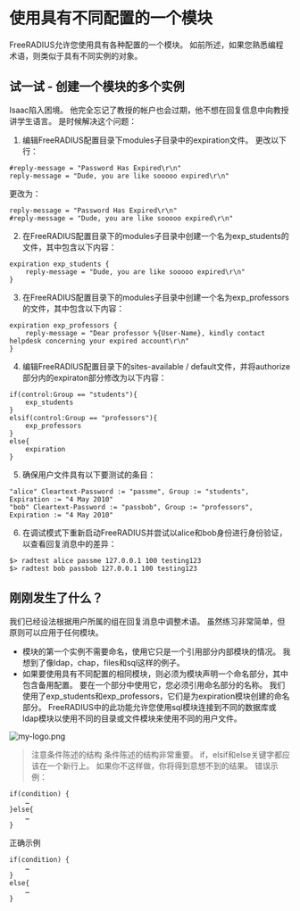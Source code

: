 # 使用具有不同配置的一个模块
FreeRADIUS允许您使用具有各种配置的一个模块。 如前所述，如果您熟悉编程术语，则类似于具有不同实例的对象。

## 试一试 - 创建一个模块的多个实例
Isaac陷入困境。 他完全忘记了教授的帐户也会过期，他不想在回复信息中向教授讲学生语言。 是时候解决这个问题：
1. 编辑FreeRADIUS配置目录下modules子目录中的expiration文件。 更改以下行：
```
#reply-message = "Password Has Expired\r\n"
reply-message = "Dude, you are like sooooo expired\r\n"
```
更改为：
```
reply-message = "Password Has Expired\r\n"
#reply-message = "Dude, you are like sooooo expired\r\n"
```
2. 在FreeRADIUS配置目录下的modules子目录中创建一个名为exp_students的文件，其中包含以下内容：
```
expiration exp_students {
	reply-message = "Dude, you are like sooooo expired\r\n"
}
```
3. 在FreeRADIUS配置目录下的modules子目录中创建一个名为exp_professors的文件，其中包含以下内容：
```
expiration exp_professors {
	reply-message = "Dear professor %{User-Name}, kindly contact helpdesk concerning your expired account\r\n"
}
```
4. 编辑FreeRADIUS配置目录下的sites-available / default文件，并将authorize部分内的expiraton部分修改为以下内容：
```
if(control:Group == "students"){
	exp_students
}
elsif(control:Group == "professors"){
	exp_professors
}
else{
	expiration
}
```
5. 确保用户文件具有以下要测试的条目：
```
"alice" Cleartext-Password := "passme", Group := "students", Expiration := "4 May 2010"
"bob" Cleartext-Password := "passbob", Group := "professors", Expiration := "4 May 2010"
```
6. 在调试模式下重新启动FreeRADIUS并尝试以alice和bob身份进行身份验证，以查看回复消息中的差异：
```
$> radtest alice passme 127.0.0.1 100 testing123
$> radtest bob passbob 127.0.0.1 100 testing123
```
## 刚刚发生了什么？
我们已经设法根据用户所属的组在回复消息中调整术语。 虽然练习非常简单，但原则可以应用于任何模块。
+ 模块的第一个实例不需要命名，使用它只是一个引用部分内部模块的情况。 我想到了像ldap，chap，files和sql这样的例子。
+ 如果要使用具有不同配置的相同模块，则必须为模块声明一个命名部分，其中包含备用配置。 要在一个部分中使用它，您必须引用命名部分的名称。 我们使用了exp_students和exp_professors，它们是为expiration模块创建的命名部分。
FreeRADIUS中的此功能允许您使用sql模块连接到不同的数据库或ldap模块以使用不同的目录或文件模块来使用不同的用户文件。

![my-logo.png](https://upload-images.jianshu.io/upload_images/13623636-6d878e3d3ef63825.png?imageMogr2/auto-orient/strip%7CimageView2/2/w/1240 "my-logo")

> 注意条件陈述的结构
> 条件陈述的结构非常重要。 if，elsif和else关键字都应该在一个新行上。 如果你不这样做，你将得到意想不到的结果。
错误示例：
```
if(condition) {
	…
}else{
	…
}
```
正确示例
```
if(condition) {
	…
}
else{
	…
}
```